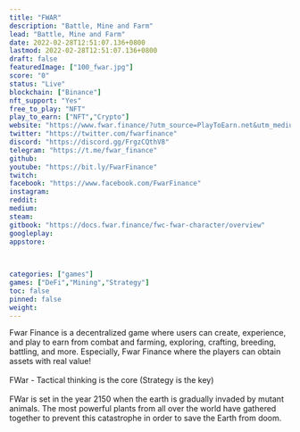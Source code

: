 ```yaml
---
title: "FWAR"
description: "Battle, Mine and Farm"
lead: "Battle, Mine and Farm"
date: 2022-02-28T12:51:07.136+0800
lastmod: 2022-02-28T12:51:07.136+0800
draft: false
featuredImage: ["100_fwar.jpg"]
score: "0"
status: "Live"
blockchain: ["Binance"]
nft_support: "Yes"
free_to_play: "NFT"
play_to_earn: ["NFT","Crypto"]
website: "https://www.fwar.finance/?utm_source=PlayToEarn.net&utm_medium=organic&utm_campaign=gamepage"
twitter: "https://twitter.com/fwarfinance"
discord: "https://discord.gg/FrgzCQthV8"
telegram: "https://t.me/fwar_finance"
github: 
youtube: "https://bit.ly/FwarFinance"
twitch: 
facebook: "https://www.facebook.com/FwarFinance"
instagram: 
reddit: 
medium: 
steam: 
gitbook: "https://docs.fwar.finance/fwc-fwar-character/overview"
googleplay: 
appstore: 

  
    
categories: ["games"]
games: ["DeFi","Mining","Strategy"]
toc: false
pinned: false
weight: 
---
```

Fwar Finance is a decentralized game where users can create, experience, and play to earn from combat and farming, exploring, crafting, breeding, battling, and more. Especially, Fwar Finance where the players can obtain assets with real value!<br> <br> FWar - Tactical thinking is the core (Strategy is the key)<br> <br> FWar is set in the year 2150 when the earth is gradually invaded by mutant animals. The most powerful plants from all over the world have gathered together to prevent this catastrophe in order to save the Earth from doom.
